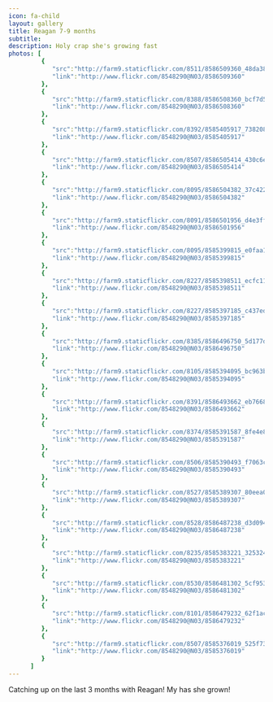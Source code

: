 ```yaml
---
icon: fa-child
layout: gallery
title: Reagan 7-9 months
subtitle:
description: Holy crap she's growing fast
photos: [
         {
            "src":"http://farm9.staticflickr.com/8511/8586509360_48da38a015_z.jpg",
            "link":"http://www.flickr.com/8548290@N03/8586509360"
         },
         {
            "src":"http://farm9.staticflickr.com/8388/8586508360_bcf7d56887_z.jpg",
            "link":"http://www.flickr.com/8548290@N03/8586508360"
         },
         {
            "src":"http://farm9.staticflickr.com/8392/8585405917_7382085ae9_z.jpg",
            "link":"http://www.flickr.com/8548290@N03/8585405917"
         },
         {
            "src":"http://farm9.staticflickr.com/8507/8586505414_430c6eee33_z.jpg",
            "link":"http://www.flickr.com/8548290@N03/8586505414"
         },
         {
            "src":"http://farm9.staticflickr.com/8095/8586504382_37c4220332_z.jpg",
            "link":"http://www.flickr.com/8548290@N03/8586504382"
         },
         {
            "src":"http://farm9.staticflickr.com/8091/8586501956_d4e3ff022d_z.jpg",
            "link":"http://www.flickr.com/8548290@N03/8586501956"
         },
         {
            "src":"http://farm9.staticflickr.com/8095/8585399815_e0faa1704d_z.jpg",
            "link":"http://www.flickr.com/8548290@N03/8585399815"
         },
         {
            "src":"http://farm9.staticflickr.com/8227/8585398511_ecfc113867_z.jpg",
            "link":"http://www.flickr.com/8548290@N03/8585398511"
         },
         {
            "src":"http://farm9.staticflickr.com/8227/8585397185_c437ede770_z.jpg",
            "link":"http://www.flickr.com/8548290@N03/8585397185"
         },
         {
            "src":"http://farm9.staticflickr.com/8385/8586496750_5d177d9834_z.jpg",
            "link":"http://www.flickr.com/8548290@N03/8586496750"
         },
         {
            "src":"http://farm9.staticflickr.com/8105/8585394095_bc963b00b3_z.jpg",
            "link":"http://www.flickr.com/8548290@N03/8585394095"
         },
         {
            "src":"http://farm9.staticflickr.com/8391/8586493662_eb7668074a_z.jpg",
            "link":"http://www.flickr.com/8548290@N03/8586493662"
         },
         {
            "src":"http://farm9.staticflickr.com/8374/8585391587_8fe4e8eaea_z.jpg",
            "link":"http://www.flickr.com/8548290@N03/8585391587"
         },
         {
            "src":"http://farm9.staticflickr.com/8506/8585390493_f7063c9cae_z.jpg",
            "link":"http://www.flickr.com/8548290@N03/8585390493"
         },
         {
            "src":"http://farm9.staticflickr.com/8527/8585389307_80eea0d863_z.jpg",
            "link":"http://www.flickr.com/8548290@N03/8585389307"
         },
         {
            "src":"http://farm9.staticflickr.com/8528/8586487238_d3d0947346_z.jpg",
            "link":"http://www.flickr.com/8548290@N03/8586487238"
         },
         {
            "src":"http://farm9.staticflickr.com/8235/8585383221_32532449d9_z.jpg",
            "link":"http://www.flickr.com/8548290@N03/8585383221"
         },
         {
            "src":"http://farm9.staticflickr.com/8530/8586481302_5cf9530a0c_z.jpg",
            "link":"http://www.flickr.com/8548290@N03/8586481302"
         },
         {
            "src":"http://farm9.staticflickr.com/8101/8586479232_62f1ac5ed1_z.jpg",
            "link":"http://www.flickr.com/8548290@N03/8586479232"
         },
         {
            "src":"http://farm9.staticflickr.com/8507/8585376019_525f734ed9_z.jpg",
            "link":"http://www.flickr.com/8548290@N03/8585376019"
         }
      ]
---
```


Catching up on the last 3 months with Reagan! My has she grown!
